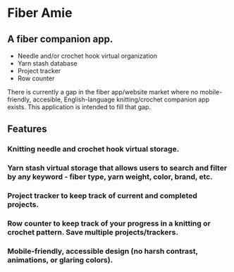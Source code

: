 # Fiber Amie

## A fiber companion app.

- Needle and/or crochet hook virtual organization
- Yarn stash database
- Project tracker
- Row counter

There is currently a gap in the fiber app/website market where no mobile-friendly, accesible, English-language knitting/crochet companion app exists. This application is intended to fill that gap. 

## Features

### Knitting needle and crochet hook virtual storage.

### Yarn stash virtual storage that allows users to search and filter by any keyword - fiber type, yarn weight, color, brand, etc.

### Project tracker to keep track of current and completed projects.

### Row counter to keep track of your progress in a knitting or crochet pattern. Save multiple projects/trackers.

### Mobile-friendly, accessible design (no harsh contrast, animations, or glaring colors).
